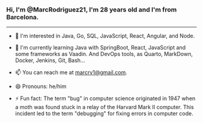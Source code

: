 ### Hi, I'm @MarcRodriguez21, I'm 28 years old and I'm from Barcelona. 
---
- 👀 I'm interested in Java, Go, SQL, JavaScript, React, Angular, and Node.

- 🌱 I'm currently learning Java with SpringBoot, React, JavaScript and some frameworks as Vaadin. And DevOps tools, as Quarto, MarkDown, Docker, Jenkins, Git, Bash... 

- 📫 You can reach me at marcrv1@gmail.com.

- 😄 Pronouns: he/him

- ⚡ Fun fact: The term "bug" in computer science originated in 1947 when a moth was found stuck in a relay of the Harvard Mark II computer. This incident led to the term "debugging" for fixing errors in computer code.
<!---
MarcRodriguez21/MarcRodriguez21 is a ✨ special ✨ repository because its `README.md` (this file) appears on your GitHub profile.
You can click the Preview link to take a look at your changes.
--->

